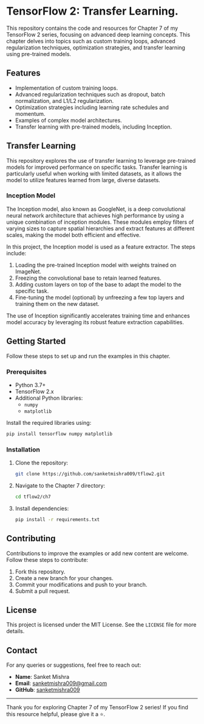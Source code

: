 # TensorFlow 2: Transfer Learning.

This repository contains the code and resources for Chapter 7 of my TensorFlow 2 series, focusing on advanced deep learning concepts. This chapter delves into topics such as custom training loops, advanced regularization techniques, optimization strategies, and transfer learning using pre-trained models.

## Features

- Implementation of custom training loops.
- Advanced regularization techniques such as dropout, batch normalization, and L1/L2 regularization.
- Optimization strategies including learning rate schedules and momentum.
- Examples of complex model architectures.
- Transfer learning with pre-trained models, including Inception.

## Transfer Learning

This repository explores the use of transfer learning to leverage pre-trained models for improved performance on specific tasks. Transfer learning is particularly useful when working with limited datasets, as it allows the model to utilize features learned from large, diverse datasets.

### Inception Model

The Inception model, also known as GoogleNet, is a deep convolutional neural network architecture that achieves high performance by using a unique combination of inception modules. These modules employ filters of varying sizes to capture spatial hierarchies and extract features at different scales, making the model both efficient and effective.

In this project, the Inception model is used as a feature extractor. The steps include:

1. Loading the pre-trained Inception model with weights trained on ImageNet.
2. Freezing the convolutional base to retain learned features.
3. Adding custom layers on top of the base to adapt the model to the specific task.
4. Fine-tuning the model (optional) by unfreezing a few top layers and training them on the new dataset.

The use of Inception significantly accelerates training time and enhances model accuracy by leveraging its robust feature extraction capabilities.

## Getting Started

Follow these steps to set up and run the examples in this chapter.

### Prerequisites

- Python 3.7+
- TensorFlow 2.x
- Additional Python libraries:
  - `numpy`
  - `matplotlib`

Install the required libraries using:

```bash
pip install tensorflow numpy matplotlib
```

### Installation

1. Clone the repository:

   ```bash
   git clone https://github.com/sanketmishra009/tflow2.git
   ```

2. Navigate to the Chapter 7 directory:

   ```bash
   cd tflow2/ch7
   ```

3. Install dependencies:

   ```bash
   pip install -r requirements.txt
   ```

## Contributing

Contributions to improve the examples or add new content are welcome. Follow these steps to contribute:

1. Fork this repository.
2. Create a new branch for your changes.
3. Commit your modifications and push to your branch.
4. Submit a pull request.

## License

This project is licensed under the MIT License. See the `LICENSE` file for more details.

## Contact

For any queries or suggestions, feel free to reach out:

- **Name**: Sanket Mishra
- **Email**: [sanketmishra009@gmail.com](mailto:sanketmishra009@gmail.com)
- **GitHub**: [sanketmishra009](https://github.com/sanketmishra009)

---

Thank you for exploring Chapter 7 of my TensorFlow 2 series! If you find this resource helpful, please give it a ⭐.
